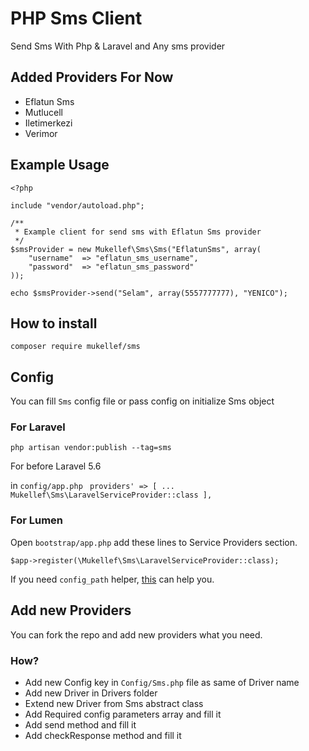 # PHP Sms Client

Send Sms With Php & Laravel and Any sms provider

## Added Providers For Now
- Eflatun Sms
- Mutlucell
- Iletimerkezi
- Verimor

## Example Usage

```
<?php

include "vendor/autoload.php";

/**
 * Example client for send sms with Eflatun Sms provider
 */
$smsProvider = new Mukellef\Sms\Sms("EflatunSms", array(
    "username"  => "eflatun_sms_username",
    "password"  => "eflatun_sms_password"
));

echo $smsProvider->send("Selam", array(5557777777), "YENICO");

```


## How to install

```composer require mukellef/sms ```

## Config

You can fill `Sms` config file or pass config on initialize Sms object

### For Laravel

```
php artisan vendor:publish --tag=sms
```

For before Laravel 5.6

in `config/app.php`
`` 
providers' => [
	...
    Mukellef\Sms\LaravelServiceProvider::class
],
``

### For Lumen
Open `bootstrap/app.php` add these lines to Service Providers section.

```
$app->register(\Mukellef\Sms\LaravelServiceProvider::class);
```

If you need `config_path` helper, [this](https://gist.github.com/mabasic/21d13eab12462e596120) can help you.

## Add new Providers

You can fork the repo and add new providers what you need.

### How?

- Add new Config key in `Config/Sms.php` file as same of Driver name
- Add new Driver in Drivers folder
 - Extend new Driver from Sms abstract class
 - Add Required config parameters array  and fill it
 - Add send method and fill it
 - Add checkResponse method and fill it

